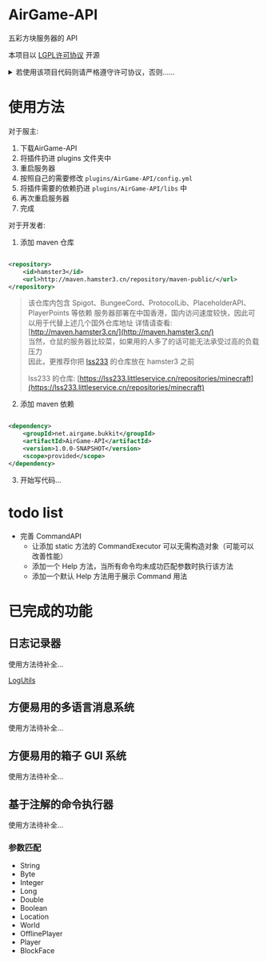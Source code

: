 # AirGame-API

五彩方块服务器的 API

本项目以 [LGPL许可协议](LICENSE.md) 开源

<details>
<summary>若使用该项目代码则请严格遵守许可协议，否则......</summary>
<p style="background-color: black; color: black;">否则你会被仓鼠强烈指责!</p>
</details>

# 使用方法

对于服主:

1. 下载AirGame-API
2. 将插件扔进 plugins 文件夹中
3. 重启服务器
4. 按照自己的需要修改 `plugins/AirGame-API/config.yml`
5. 将插件需要的依赖扔进 `plugins/AirGame-API/libs` 中
6. 再次重启服务器
7. 完成

对于开发者:

1. 添加 maven 仓库

```xml

<repository>
    <id>hamster3</id>
    <url>http://maven.hamster3.cn/repository/maven-public/</url>
</repository>

```

> 该仓库内包含 Spigot、BungeeCord、ProtocolLib、PlaceholderAPI、PlayerPoints 等依赖
> 服务器部署在中国香港，国内访问速度较快，因此可以用于代替上述几个国外仓库地址
> 详情请查看: [http://maven.hamster3.cn/](http://maven.hamster3.cn/)  
> 当然，仓鼠的服务器比较菜，如果用的人多了的话可能无法承受过高的负载压力  
> 因此，更推荐你把 [lss233](https://github.com/lss233) 的仓库放在 hamster3 之前
>
> lss233 的仓库: [https://lss233.littleservice.cn/repositories/minecraft](https://lss233.littleservice.cn/repositories/minecraft)

2. 添加 maven 依赖

```xml

<dependency>
    <groupId>net.airgame.bukkit</groupId>
    <artifactId>AirGame-API</artifactId>
    <version>1.0.0-SNAPSHOT</version>
    <scope>provided</scope>
</dependency>

```

3. 开始写代码...

# todo list

- 完善 CommandAPI
  - 让添加 static 方法的 CommandExecutor 可以无需构造对象（可能可以改善性能）
  - 添加一个 Help 方法，当所有命令均未成功匹配参数时执行该方法
  - 添加一个默认 Help 方法用于展示 Command 用法

# 已完成的功能

## 日志记录器

使用方法待补全...

[LogUtils](src/main/java/net/airgame/bukkit/api/util/LogUtils.java)

## 方便易用的多语言消息系统

使用方法待补全...

## 方便易用的箱子 GUI 系统

使用方法待补全...

## 基于注解的命令执行器

使用方法待补全...

### 参数匹配

- String
- Byte
- Integer
- Long
- Double
- Boolean
- Location
- World
- OfflinePlayer
- Player
- BlockFace
